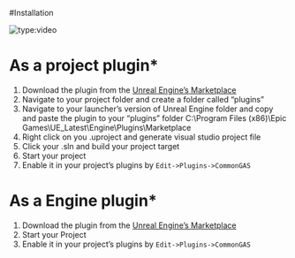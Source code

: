 #Installation

![type:video](https://www.youtube.com/embed/R66iJSezpEA)

# As a project plugin*
1. Download the plugin from the [Unreal Engine’s Marketplace](https://www.unrealengine.com/marketplace/en-US/product/common-gas)
2. Navigate to your project folder and create a folder called “plugins”
3. Navigate to your launcher’s version of Unreal Engine folder and copy and paste  the plugin to your “plugins” folder C:\Program Files (x86)\Epic Games\UE_Latest\Engine\Plugins\Marketplace
4. Right click on you .uproject and generate visual studio project file
5. Click your .sln and build your project target
6. Start your project
7. Enable it in your project’s plugins by ``Edit->Plugins->CommonGAS``

# As a Engine plugin*
1. Download the plugin from the [Unreal Engine’s Marketplace](https://www.unrealengine.com/marketplace/en-US/product/common-gas)
2. Start your Project
3. Enable it in your project’s plugins by ``Edit->Plugins->CommonGAS``
